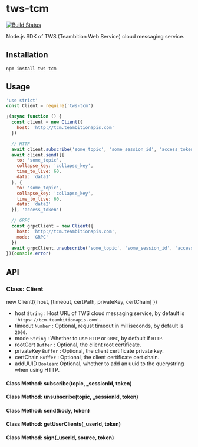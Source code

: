 # tws-tcm
[![Build Status](https://travis-ci.org/teambition/tws-tcm.svg?branch=master)](https://travis-ci.org/teambition/tws-tcm)

Node.js SDK of TWS (Teambition Web Service) cloud messaging service.

## Installation

```
npm install tws-tcm
```

## Usage

```js
'use strict'
const Client = require('tws-tcm')

;(async function () {
  const client = new Client({
    host: 'http://tcm.teambitionapis.com'
  })

  // HTTP
  await client.subscribe('some_topic', 'some_session_id', 'access_token')
  await client.send([{
    to: 'some_topic',
    collapse_key: 'collapse_key',
    time_to_live: 60,
    data: 'data1'
  }, {
    to: 'some_topic',
    collapse_key: 'collapse_key',
    time_to_live: 60,
    data: 'data2'
  }], 'access_token')

  // GRPC
  const grpcClient = new Client({
    host: 'http://tcm.teambitionapis.com',
    mode: 'GRPC'
  })
  await grpcClient.unsubscribe('some_topic', 'some_session_id', 'access_token')
})(console.error)
```

## API

### Class: Client

new Client({ host, [timeout, certPath, privateKey, certChain] })

- host `String` : Host URL of TWS cloud messaging service, by default is `'https://tcm.teambitionapis.com'`.
- timeout `Number` : Optional, requst timeout in milliseconds, by default is `2000`.
- mode `String` : Whether to use `HTTP` or `GRPC`, by default if `HTTP`.
- rootCert `Buffer` : Optional, the client root certificate.
- privateKey `Buffer` : Optional, the client certificate private key.
- certChain `Buffer` : Optional, the client certificate cert chain.
- addUUID `Boolean`: Optional, whether to add an uuid to the querystring when using HTTP.

#### Class Method: subscribe(topic, _sessionId, token)

#### Class Method: unsubscribe(topic, _sessionId, token)

#### Class Method: send(body, token)

#### Class Method: getUserClients(_userId, token)

#### Class Method: sign(_userId, source, token)
